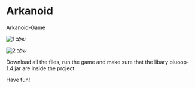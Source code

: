 # Arkanoid

Arkanoid-Game

![שלב 1](https://user-images.githubusercontent.com/71879700/120311162-d7dccf00-c2df-11eb-9f8b-8584811ea381.png)

![שלב 2](https://user-images.githubusercontent.com/71879700/120311266-f80c8e00-c2df-11eb-94c2-911adfb666ab.png)


Download all the files, run the game and make sure that the libary biuoop-1.4.jar are inside the project.

Have fun!
